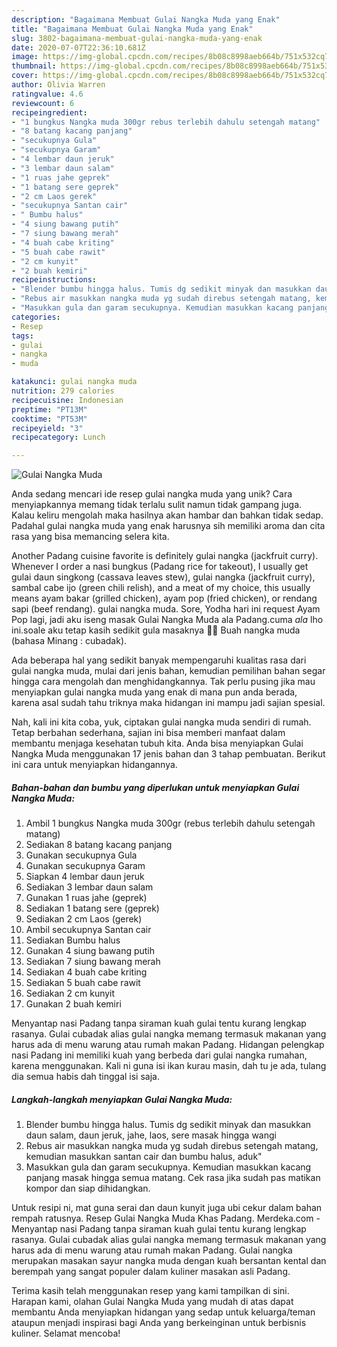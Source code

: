 ```yaml
---
description: "Bagaimana Membuat Gulai Nangka Muda yang Enak"
title: "Bagaimana Membuat Gulai Nangka Muda yang Enak"
slug: 3802-bagaimana-membuat-gulai-nangka-muda-yang-enak
date: 2020-07-07T22:36:10.681Z
image: https://img-global.cpcdn.com/recipes/8b08c8998aeb664b/751x532cq70/gulai-nangka-muda-foto-resep-utama.jpg
thumbnail: https://img-global.cpcdn.com/recipes/8b08c8998aeb664b/751x532cq70/gulai-nangka-muda-foto-resep-utama.jpg
cover: https://img-global.cpcdn.com/recipes/8b08c8998aeb664b/751x532cq70/gulai-nangka-muda-foto-resep-utama.jpg
author: Olivia Warren
ratingvalue: 4.6
reviewcount: 6
recipeingredient:
- "1 bungkus Nangka muda 300gr rebus terlebih dahulu setengah matang"
- "8 batang kacang panjang"
- "secukupnya Gula"
- "secukupnya Garam"
- "4 lembar daun jeruk"
- "3 lembar daun salam"
- "1 ruas jahe geprek"
- "1 batang sere geprek"
- "2 cm Laos gerek"
- "secukupnya Santan cair"
- " Bumbu halus"
- "4 siung bawang putih"
- "7 siung bawang merah"
- "4 buah cabe kriting"
- "5 buah cabe rawit"
- "2 cm kunyit"
- "2 buah kemiri"
recipeinstructions:
- "Blender bumbu hingga halus. Tumis dg sedikit minyak dan masukkan daun salam, daun jeruk, jahe, laos, sere masak hingga wangi"
- "Rebus air masukkan nangka muda yg sudah direbus setengah matang, kemudian masukkan santan cair dan bumbu halus, aduk&#34;"
- "Masukkan gula dan garam secukupnya. Kemudian masukkan kacang panjang masak hingga semua matang. Cek rasa jika sudah pas matikan kompor dan siap dihidangkan."
categories:
- Resep
tags:
- gulai
- nangka
- muda

katakunci: gulai nangka muda 
nutrition: 279 calories
recipecuisine: Indonesian
preptime: "PT13M"
cooktime: "PT53M"
recipeyield: "3"
recipecategory: Lunch

---
```



![Gulai Nangka Muda](https://img-global.cpcdn.com/recipes/8b08c8998aeb664b/751x532cq70/gulai-nangka-muda-foto-resep-utama.jpg)

Anda sedang mencari ide resep gulai nangka muda yang unik? Cara menyiapkannya memang tidak terlalu sulit namun tidak gampang juga. Kalau keliru mengolah maka hasilnya akan hambar dan bahkan tidak sedap. Padahal gulai nangka muda yang enak harusnya sih memiliki aroma dan cita rasa yang bisa memancing selera kita.

Another Padang cuisine favorite is definitely gulai nangka (jackfruit curry). Whenever I order a nasi bungkus (Padang rice for takeout), I usually get gulai daun singkong (cassava leaves stew), gulai nangka (jackfruit curry), sambal cabe ijo (green chili relish), and a meat of my choice, this usually means ayam bakar (grilled chicken), ayam pop (fried chicken), or rendang sapi (beef rendang). gulai nangka muda. Sore, Yodha hari ini request Ayam Pop lagi, jadi aku iseng masak Gulai Nangka Muda ala Padang.cuma *ala* lho ini.soale aku tetap kasih sedikit gula masaknya 🤣🤣 Buah nangka muda (bahasa Minang : cubadak).

Ada beberapa hal yang sedikit banyak mempengaruhi kualitas rasa dari gulai nangka muda, mulai dari jenis bahan, kemudian pemilihan bahan segar hingga cara mengolah dan menghidangkannya. Tak perlu pusing jika mau menyiapkan gulai nangka muda yang enak di mana pun anda berada, karena asal sudah tahu triknya maka hidangan ini mampu jadi sajian spesial.


Nah, kali ini kita coba, yuk, ciptakan gulai nangka muda sendiri di rumah. Tetap berbahan sederhana, sajian ini bisa memberi manfaat dalam membantu menjaga kesehatan tubuh kita. Anda bisa menyiapkan Gulai Nangka Muda menggunakan 17 jenis bahan dan 3 tahap pembuatan. Berikut ini cara untuk menyiapkan hidangannya.

<!--inarticleads1-->

##### Bahan-bahan dan bumbu yang diperlukan untuk menyiapkan Gulai Nangka Muda:

1. Ambil 1 bungkus Nangka muda 300gr (rebus terlebih dahulu setengah matang)
1. Sediakan 8 batang kacang panjang
1. Gunakan secukupnya Gula
1. Gunakan secukupnya Garam
1. Siapkan 4 lembar daun jeruk
1. Sediakan 3 lembar daun salam
1. Gunakan 1 ruas jahe (geprek)
1. Sediakan 1 batang sere (geprek)
1. Sediakan 2 cm Laos (gerek)
1. Ambil secukupnya Santan cair
1. Sediakan  Bumbu halus
1. Gunakan 4 siung bawang putih
1. Sediakan 7 siung bawang merah
1. Sediakan 4 buah cabe kriting
1. Sediakan 5 buah cabe rawit
1. Sediakan 2 cm kunyit
1. Gunakan 2 buah kemiri


Menyantap nasi Padang tanpa siraman kuah gulai tentu kurang lengkap rasanya. Gulai cubadak alias gulai nangka memang termasuk makanan yang harus ada di menu warung atau rumah makan Padang. Hidangan pelengkap nasi Padang ini memiliki kuah yang berbeda dari gulai nangka rumahan, karena menggunakan. Kali ni guna isi ikan kurau masin, dah tu je ada, tulang dia semua habis dah tinggal isi saja. 

<!--inarticleads2-->

##### Langkah-langkah menyiapkan Gulai Nangka Muda:

1. Blender bumbu hingga halus. Tumis dg sedikit minyak dan masukkan daun salam, daun jeruk, jahe, laos, sere masak hingga wangi
1. Rebus air masukkan nangka muda yg sudah direbus setengah matang, kemudian masukkan santan cair dan bumbu halus, aduk&#34;
1. Masukkan gula dan garam secukupnya. Kemudian masukkan kacang panjang masak hingga semua matang. Cek rasa jika sudah pas matikan kompor dan siap dihidangkan.


Untuk resipi ni, mat guna serai dan daun kunyit juga ubi cekur dalam bahan rempah ratusnya. Resep Gulai Nangka Muda Khas Padang. Merdeka.com - Menyantap nasi Padang tanpa siraman kuah gulai tentu kurang lengkap rasanya. Gulai cubadak alias gulai nangka memang termasuk makanan yang harus ada di menu warung atau rumah makan Padang. Gulai nangka merupakan masakan sayur nangka muda dengan kuah bersantan kental dan berempah yang sangat populer dalam kuliner masakan asli Padang. 

Terima kasih telah menggunakan resep yang kami tampilkan di sini. Harapan kami, olahan Gulai Nangka Muda yang mudah di atas dapat membantu Anda menyiapkan hidangan yang sedap untuk keluarga/teman ataupun menjadi inspirasi bagi Anda yang berkeinginan untuk berbisnis kuliner. Selamat mencoba!
